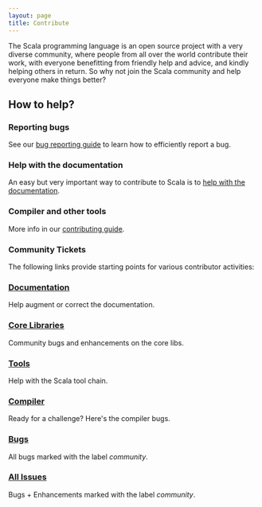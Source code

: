 ```yaml
---
layout: page
title: Contribute
---
```


The Scala programming language is an open source project with a very
diverse community, where people from all over the world contribute their work,
with everyone benefitting from friendly help and advice, and
kindly helping others in return. So why not join the Scala community and help
everyone make things better?

## How to help?

### Reporting bugs

See our [bug reporting guide](./bug-reporting-guide.html) to learn
how to efficiently report a bug.

### Help with the documentation

An easy but very important way to contribute to Scala is to
[help with the documentation](http://docs.scala-lang.org/contribute.html).

### Compiler and other tools

More info in our [contributing guide](./guide.html).

### Community Tickets

The following links provide starting points for
various contributor activities:

<div class="container">
<div class="row">
<div class="span4 doc-block">
<h3><a href="https://issues.scala-lang.org/issues/?filter=13003">Documentation</a></h3>
<p>Help augment or correct the documentation.</p>
</div>
<div class="span4 doc-block">
<h3><a href="https://issues.scala-lang.org/issues/?filter=13001">Core Libraries</a></h3>
<p>Community bugs and enhancements on the core libs.</p>
</div>
</div>

<div class="row">
<div class="span4 doc-block">
<h3><a href="https://issues.scala-lang.org/issues/?filter=13002">Tools</a></h3>
<p>Help with the Scala tool chain.</p>
</div>
<div class="span4 doc-block">
<h3><a href="https://issues.scala-lang.org/issues/?filter=13002">Compiler</a></h3>
<p>Ready for a challenge? Here's the compiler bugs.</p>
</div>
</div>

<div class="row">
<div class="span4 doc-block">
<h3><a href="https://issues.scala-lang.org/issues/?filter=13004">Bugs</a></h3>
<p>All bugs marked with the label <em>community</em>.</p>
</div>
<div class="span4 doc-block">
<h3><a href="https://issues.scala-lang.org/issues/?filter=12111">All Issues</a></h3>
<p>Bugs + Enhancements marked with the label <em>community</em>.</p>
</div>
</div>
</div>
